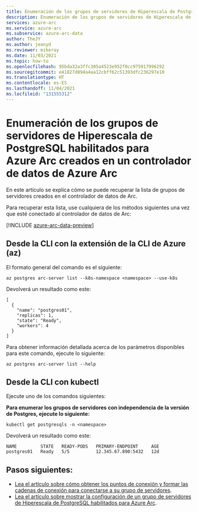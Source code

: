 ```yaml
---
title: Enumeración de los grupos de servidores de Hiperescala de PostgreSQL habilitados para Azure Arc creados en un controlador de datos de Azure Arc
description: Enumeración de los grupos de servidores de Hiperescala de PostgreSQL habilitados para Azure Arc creados en un controlador de datos de Azure Arc
services: azure-arc
ms.service: azure-arc
ms.subservice: azure-arc-data
author: TheJY
ms.author: jeanyd
ms.reviewer: mikeray
ms.date: 11/03/2021
ms.topic: how-to
ms.openlocfilehash: 95bda32a3ffc305a4523e952f0cc975917996292
ms.sourcegitcommit: e41827d894a4aa12cbff62c51393dfc236297e10
ms.translationtype: HT
ms.contentlocale: es-ES
ms.lasthandoff: 11/04/2021
ms.locfileid: "131555312"
---
```

# <a name="list-the-azure-arc-enabled-postgresql-hyperscale-server-groups-created-in-an-azure-arc-data-controller"></a>Enumeración de los grupos de servidores de Hiperescala de PostgreSQL habilitados para Azure Arc creados en un controlador de datos de Azure Arc

En este artículo se explica cómo se puede recuperar la lista de grupos de servidores creados en el controlador de datos de Arc.

Para recuperar esta lista, use cualquiera de los métodos siguientes una vez que esté conectado al controlador de datos de Arc:

[!INCLUDE [azure-arc-data-preview](../../../includes/azure-arc-data-preview.md)]

## <a name="from-cli-with-azure-cli-extension-az"></a>Desde la CLI con la extensión de la CLI de Azure (az)

El formato general del comando es el siguiente:
```azurecli
az postgres arc-server list --k8s-namespace <namespace> --use-k8s
```

Devolverá un resultado como este:
```console
[
  {
    "name": "postgres01",
    "replicas": 1,
    "state": "Ready",
    "workers": 4
  }
]
```
Para obtener información detallada acerca de los parámetros disponibles para este comando, ejecute lo siguiente:
```azurecli
az postgres arc-server list --help
```

## <a name="from-cli-with-kubectl"></a>Desde la CLI con kubectl
Ejecute uno de los comandos siguientes:

**Para enumerar los grupos de servidores con independencia de la versión de Postgres, ejecute lo siguiente:**
```console
kubectl get postgresqls -n <namespace>
```
Devolverá un resultado como este:
```console
NAME         STATE   READY-PODS   PRIMARY-ENDPOINT     AGE
postgres01   Ready   5/5          12.345.67.890:5432   12d
```

## <a name="next-steps"></a>Pasos siguientes:

* [Lea el artículo sobre cómo obtener los puntos de conexión y formar las cadenas de conexión para conectarse a su grupo de servidores](get-connection-endpoints-and-connection-strings-postgres-hyperscale.md).
* [Lea el artículo sobre mostrar la configuración de un grupo de servidores de Hiperescala de PostgreSQL habilitados para Azure Arc](show-configuration-postgresql-hyperscale-server-group.md).
